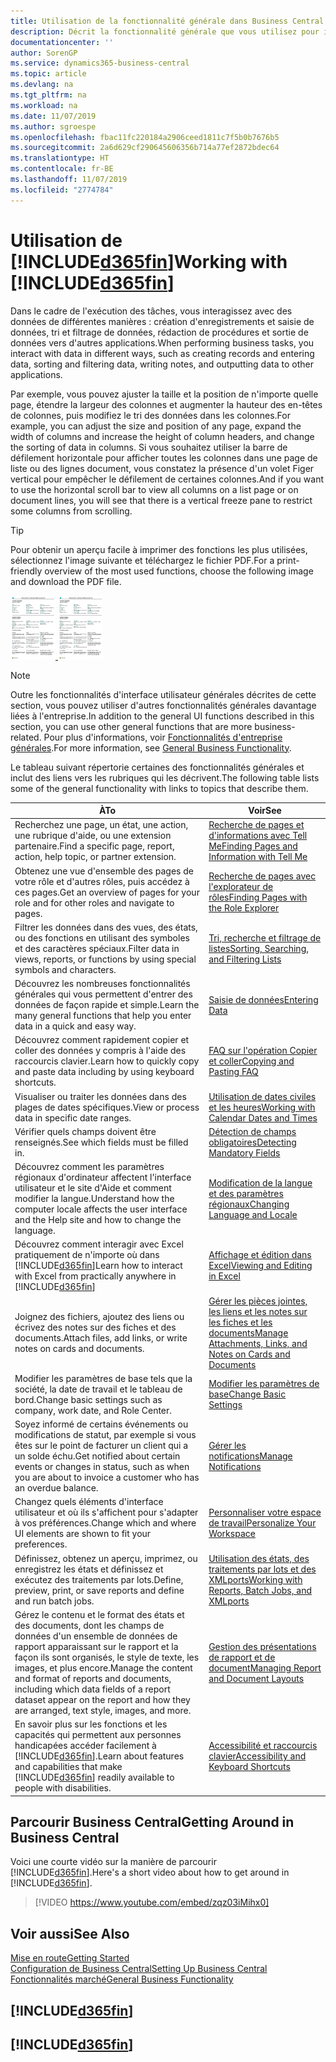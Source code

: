 ```yaml
---
title: Utilisation de la fonctionnalité générale dans Business Central | Microsoft Docs
description: Décrit la fonctionnalité générale que vous utilisez pour interagir avec des données dans Business Central, par exemple entrer les valeurs, trier les données, et modifier les vues.
documentationcenter: ''
author: SorenGP
ms.service: dynamics365-business-central
ms.topic: article
ms.devlang: na
ms.tgt_pltfrm: na
ms.workload: na
ms.date: 11/07/2019
ms.author: sgroespe
ms.openlocfilehash: fbac11fc220184a2906ceed1811c7f5b0b7676b5
ms.sourcegitcommit: 2a6d629cf290645606356b714a77ef2872bdec64
ms.translationtype: HT
ms.contentlocale: fr-BE
ms.lasthandoff: 11/07/2019
ms.locfileid: "2774784"
---
```

# <a name="working-with-included365finincludesd365fin_mdmd"></a><span data-ttu-id="a429c-103">Utilisation de [!INCLUDE[d365fin](includes/d365fin_md.md)]</span><span class="sxs-lookup"><span data-stu-id="a429c-103">Working with [!INCLUDE[d365fin](includes/d365fin_md.md)]</span></span>
<span data-ttu-id="a429c-104">Dans le cadre de l'exécution des tâches, vous interagissez avec des données de différentes manières : création d'enregistrements et saisie de données, tri et filtrage de données, rédaction de procédures et sortie de données vers d'autres applications.</span><span class="sxs-lookup"><span data-stu-id="a429c-104">When performing business tasks, you interact with data in different ways, such as creating records and entering data, sorting and filtering data, writing notes, and outputting data to other applications.</span></span>

<span data-ttu-id="a429c-105">Par exemple, vous pouvez ajuster la taille et la position de n'importe quelle page, étendre la largeur des colonnes et augmenter la hauteur des en-têtes de colonnes, puis modifiez le tri des données dans les colonnes.</span><span class="sxs-lookup"><span data-stu-id="a429c-105">For example, you can adjust the size and position of any page, expand the width of columns and increase the height of column headers, and change the sorting of data in columns.</span></span> <span data-ttu-id="a429c-106">Si vous souhaitez utiliser la barre de défilement horizontale pour afficher toutes les colonnes dans une page de liste ou des lignes document, vous constatez la présence d'un volet Figer vertical pour empêcher le défilement de certaines colonnes.</span><span class="sxs-lookup"><span data-stu-id="a429c-106">And if you want to use the horizontal scroll bar to view all columns on a list page or on document lines, you will see that there is a vertical freeze pane to restrict some columns from scrolling.</span></span>

> [!TIP]
> <span data-ttu-id="a429c-107">Pour obtenir un aperçu facile à imprimer des fonctions les plus utilisées, sélectionnez l'image suivante et téléchargez le fichier PDF.</span><span class="sxs-lookup"><span data-stu-id="a429c-107">For a print-friendly overview of the most used functions, choose the following image and download the PDF file.</span></span>
>
> <span data-ttu-id="a429c-108">[ ![](media/cheat_sheet_inline.png) ](media/cheat_sheet.pdf)</span><span class="sxs-lookup"><span data-stu-id="a429c-108">[ ![](media/cheat_sheet_inline.png) ](media/cheat_sheet.pdf)</span></span>

> [!NOTE]
> <span data-ttu-id="a429c-109">Outre les fonctionnalités d'interface utilisateur générales décrites de cette section, vous pouvez utiliser d'autres fonctionnalités générales davantage liées à l'entreprise.</span><span class="sxs-lookup"><span data-stu-id="a429c-109">In addition to the general UI functions described in this section, you can use other general functions that are more business-related.</span></span> <span data-ttu-id="a429c-110">Pour plus d'informations, voir [Fonctionnalités d'entreprise générales](ui-across-business-areas.md).</span><span class="sxs-lookup"><span data-stu-id="a429c-110">For more information, see [General Business Functionality](ui-across-business-areas.md).</span></span>

<span data-ttu-id="a429c-111">Le tableau suivant répertorie certaines des fonctionnalités générales et inclut des liens vers les rubriques qui les décrivent.</span><span class="sxs-lookup"><span data-stu-id="a429c-111">The following table lists some of the general functionality with links to topics that describe them.</span></span>

| <span data-ttu-id="a429c-112">À</span><span class="sxs-lookup"><span data-stu-id="a429c-112">To</span></span> | <span data-ttu-id="a429c-113">Voir</span><span class="sxs-lookup"><span data-stu-id="a429c-113">See</span></span> |
| --- | --- |
|<span data-ttu-id="a429c-114">Recherchez une page, un état, une action, une rubrique d'aide, ou une extension partenaire.</span><span class="sxs-lookup"><span data-stu-id="a429c-114">Find a specific page, report, action, help topic, or partner extension.</span></span> |[<span data-ttu-id="a429c-115">Recherche de pages et d'informations avec Tell Me</span><span class="sxs-lookup"><span data-stu-id="a429c-115">Finding Pages and Information with Tell Me</span></span>](ui-search.md) |
|<span data-ttu-id="a429c-116">Obtenez une vue d'ensemble des pages de votre rôle et d'autres rôles, puis accédez à ces pages.</span><span class="sxs-lookup"><span data-stu-id="a429c-116">Get an overview of pages for your role and for other roles and navigate to pages.</span></span>|[<span data-ttu-id="a429c-117">Recherche de pages avec l'explorateur de rôles</span><span class="sxs-lookup"><span data-stu-id="a429c-117">Finding Pages with the Role Explorer</span></span>](ui-role-explorer.md)|
| <span data-ttu-id="a429c-118">Filtrer les données dans des vues, des états, ou des fonctions en utilisant des symboles et des caractères spéciaux.</span><span class="sxs-lookup"><span data-stu-id="a429c-118">Filter data in views, reports, or functions by using special symbols and characters.</span></span> |[<span data-ttu-id="a429c-119">Tri, recherche et filtrage de listes</span><span class="sxs-lookup"><span data-stu-id="a429c-119">Sorting, Searching, and Filtering Lists</span></span>](ui-enter-criteria-filters.md) |
|<span data-ttu-id="a429c-120">Découvrez les nombreuses fonctionnalités générales qui vous permettent d'entrer des données de façon rapide et simple.</span><span class="sxs-lookup"><span data-stu-id="a429c-120">Learn the many general functions that help you enter data in a quick and easy way.</span></span>|[<span data-ttu-id="a429c-121">Saisie de données</span><span class="sxs-lookup"><span data-stu-id="a429c-121">Entering Data</span></span>](ui-enter-data.md)|
|<span data-ttu-id="a429c-122">Découvrez comment rapidement copier et coller des données y compris à l'aide des raccourcis clavier.</span><span class="sxs-lookup"><span data-stu-id="a429c-122">Learn how to quickly copy and paste data including by using keyboard shortcuts.</span></span>|[<span data-ttu-id="a429c-123">FAQ sur l'opération Copier et coller</span><span class="sxs-lookup"><span data-stu-id="a429c-123">Copying and Pasting FAQ</span></span>](ui-copy-paste.md)|
| <span data-ttu-id="a429c-124">Visualiser ou traiter les données dans des plages de dates spécifiques.</span><span class="sxs-lookup"><span data-stu-id="a429c-124">View or process data in specific date ranges.</span></span> |[<span data-ttu-id="a429c-125">Utilisation de dates civiles et les heures</span><span class="sxs-lookup"><span data-stu-id="a429c-125">Working with Calendar Dates and Times</span></span>](ui-enter-date-ranges.md) |
| <span data-ttu-id="a429c-126">Vérifier quels champs doivent être renseignés.</span><span class="sxs-lookup"><span data-stu-id="a429c-126">See which fields must be filled in.</span></span> |[<span data-ttu-id="a429c-127">Détection de champs obligatoires</span><span class="sxs-lookup"><span data-stu-id="a429c-127">Detecting Mandatory Fields</span></span>](ui-mandatory-fields.md) |
|<span data-ttu-id="a429c-128">Découvrez comment les paramètres régionaux d'ordinateur affectent l'interface utilisateur et le site d'Aide et comment modifier la langue.</span><span class="sxs-lookup"><span data-stu-id="a429c-128">Understand how the computer locale affects the user interface and the Help site and how to change the language.</span></span>|[<span data-ttu-id="a429c-129">Modification de la langue et des paramètres régionaux</span><span class="sxs-lookup"><span data-stu-id="a429c-129">Changing Language and Locale</span></span>](about-locale-language.md)|
|<span data-ttu-id="a429c-130">Découvrez comment interagir avec Excel pratiquement de n'importe où dans [!INCLUDE[d365fin](includes/d365fin_md.md)]</span><span class="sxs-lookup"><span data-stu-id="a429c-130">Learn how to interact with Excel from practically anywhere in [!INCLUDE[d365fin](includes/d365fin_md.md)]</span></span>|[<span data-ttu-id="a429c-131">Affichage et édition dans Excel</span><span class="sxs-lookup"><span data-stu-id="a429c-131">Viewing and Editing in Excel</span></span>](across-work-with-excel.md)|
|<span data-ttu-id="a429c-132">Joignez des fichiers, ajoutez des liens ou écrivez des notes sur des fiches et des documents.</span><span class="sxs-lookup"><span data-stu-id="a429c-132">Attach files, add links, or write notes on cards and documents.</span></span>|[<span data-ttu-id="a429c-133">Gérer les pièces jointes, les liens et les notes sur les fiches et les documents</span><span class="sxs-lookup"><span data-stu-id="a429c-133">Manage Attachments, Links, and Notes on Cards and Documents</span></span>](ui-how-add-link-to-record.md)|
| <span data-ttu-id="a429c-134">Modifier les paramètres de base tels que la société, la date de travail et le tableau de bord.</span><span class="sxs-lookup"><span data-stu-id="a429c-134">Change basic settings such as company, work date, and Role Center.</span></span> |[<span data-ttu-id="a429c-135">Modifier les paramètres de base</span><span class="sxs-lookup"><span data-stu-id="a429c-135">Change Basic Settings</span></span>](ui-change-basic-settings.md) |
|<span data-ttu-id="a429c-136">Soyez informé de certains événements ou modifications de statut, par exemple si vous êtes sur le point de facturer un client qui a un solde échu.</span><span class="sxs-lookup"><span data-stu-id="a429c-136">Get notified about certain events or changes in status, such as when you are about to invoice a customer who has an overdue balance.</span></span>|[<span data-ttu-id="a429c-137">Gérer les notifications</span><span class="sxs-lookup"><span data-stu-id="a429c-137">Manage Notifications</span></span>](ui-smart-notifications.md)|
| <span data-ttu-id="a429c-138">Changez quels éléments d'interface utilisateur et où ils s'affichent pour s'adapter à vos préférences.</span><span class="sxs-lookup"><span data-stu-id="a429c-138">Change which and where UI elements are shown to fit your preferences.</span></span>|[<span data-ttu-id="a429c-139">Personnaliser votre espace de travail</span><span class="sxs-lookup"><span data-stu-id="a429c-139">Personalize Your Workspace</span></span>](ui-personalization-user.md) |
|<span data-ttu-id="a429c-140">Définissez, obtenez un aperçu, imprimez, ou enregistrez les états et définissez et exécutez des traitements par lots.</span><span class="sxs-lookup"><span data-stu-id="a429c-140">Define, preview, print, or save reports and define and run batch jobs.</span></span>|[<span data-ttu-id="a429c-141">Utilisation des états, des traitements par lots et des XMLports</span><span class="sxs-lookup"><span data-stu-id="a429c-141">Working with Reports, Batch Jobs, and XMLports</span></span>](ui-work-report.md)|
| <span data-ttu-id="a429c-142">Gérez le contenu et le format des états et des documents, dont les champs de données d'un ensemble de données de rapport apparaissant sur le rapport et la façon ils sont organisés, le style de texte, les images, et plus encore.</span><span class="sxs-lookup"><span data-stu-id="a429c-142">Manage the content and format of reports and documents, including which data fields of a report dataset appear on the report and how they are arranged, text style, images, and more.</span></span>|[<span data-ttu-id="a429c-143">Gestion des présentations de rapport et de document</span><span class="sxs-lookup"><span data-stu-id="a429c-143">Managing Report and Document Layouts</span></span>](ui-manage-report-layouts.md) |
|<span data-ttu-id="a429c-144">En savoir plus sur les fonctions et les capacités qui permettent aux personnes handicapées accéder facilement à [!INCLUDE[d365fin](includes/d365fin_md.md)].</span><span class="sxs-lookup"><span data-stu-id="a429c-144">Learn about features and capabilities that make [!INCLUDE[d365fin](includes/d365fin_md.md)] readily available to people with disabilities.</span></span>|[<span data-ttu-id="a429c-145">Accessibilité et raccourcis clavier</span><span class="sxs-lookup"><span data-stu-id="a429c-145">Accessibility and Keyboard Shortcuts</span></span>](ui-accessibility.md)|

## <a name="getting-around-in-business-central"></a><span data-ttu-id="a429c-146">Parcourir Business Central</span><span class="sxs-lookup"><span data-stu-id="a429c-146">Getting Around in Business Central</span></span>
<span data-ttu-id="a429c-147">Voici une courte vidéo sur la manière de parcourir [!INCLUDE[d365fin](includes/d365fin_md.md)].</span><span class="sxs-lookup"><span data-stu-id="a429c-147">Here's a short video about how to get around in [!INCLUDE[d365fin](includes/d365fin_md.md)].</span></span>

> [!VIDEO https://www.youtube.com/embed/zqz03iMihx0]

## <a name="see-also"></a><span data-ttu-id="a429c-148">Voir aussi</span><span class="sxs-lookup"><span data-stu-id="a429c-148">See Also</span></span>
[<span data-ttu-id="a429c-149">Mise en route</span><span class="sxs-lookup"><span data-stu-id="a429c-149">Getting Started</span></span>](product-get-started.md)  
[<span data-ttu-id="a429c-150">Configuration de Business Central</span><span class="sxs-lookup"><span data-stu-id="a429c-150">Setting Up Business Central</span></span>](setup.md)  
[<span data-ttu-id="a429c-151">Fonctionnalités marché</span><span class="sxs-lookup"><span data-stu-id="a429c-151">General Business Functionality</span></span>](ui-across-business-areas.md)  

## [!INCLUDE[d365fin](includes/free_trial_md.md)]  
## [!INCLUDE[d365fin](includes/training_link_md.md)]
